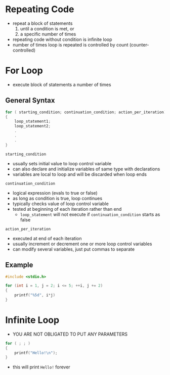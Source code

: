 # Repeating Code

- repeat a block of statements
    1. until a condition is met, or
    2. a specific number of times
- repeating code without condition is infinite loop
- number of times loop is repeated is controlled by count (counter-controlled)

# For Loop

- execute block of statements a number of times

## General Syntax

```c
for ( starting_condition; continuation_condition; action_per_iteration)
{
    loop_statement1;
    loop_statement2;
    .
    .
    .
}
```

`starting_condition`

- usually sets initial value to loop control variable
- can also declare and initialize variables of same type with declarations
- variables are local to loop and will be discarded when loop ends

`continuation_condition`

- logical expression (evals to true or false)
- as long as condition is true, loop continues
- typically checks value of loop control variable
- tested at beginning of each iteration rather than end
  - `loop_statement` will not execute if `continuation_condition` starts as false

`action_per_iteration`

- executed at end of each iteration
- usually increment or decrement one or more loop control variables
- can modify several variables, just put commas to separate

## Example

```c
#include <stdio.h>

for (int i = 1, j = 2; i <= 5; ++i, j += 2)
{
    printf("%5d", i*j)
}
```

# Infinite Loop

- YOU ARE NOT OBLIGATED TO PUT ANY PARAMETERS

```c
for ( ; ; )
{
    printf("Hello!\n");
}
```

- this will print `Hello!` forever
